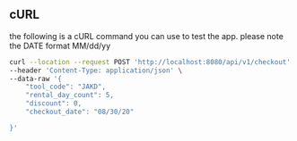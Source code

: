 ## cURL
the following is a cURL command you can use to test the app. please note the DATE format MM/dd/yy


```bash
curl --location --request POST 'http://localhost:8080/api/v1/checkout' \
--header 'Content-Type: application/json' \
--data-raw '{
    "tool_code": "JAKD",
    "rental_day_count": 5,
    "discount": 0,
    "checkout_date": "08/30/20"

}'
```
